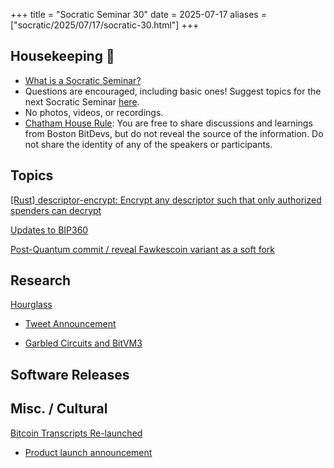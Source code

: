 +++
title = "Socratic Seminar 30"
date = 2025-07-17
aliases = ["socratic/2025/07/17/socratic-30.html"]
+++

## Housekeeping 🧹

- [What is a Socratic Seminar?](https://bitdevs.org/about#socratic-seminars)
- Questions are encouraged, including basic ones! Suggest topics for the next Socratic Seminar [here](https://github.com/arminsabouri/bostonbitdevs/issues/new).
- No photos, videos, or recordings.
- [Chatham House Rule](https://www.chathamhouse.org/about-us/chatham-house-rule): You are free to share discussions and learnings from Boston BitDevs, but do not reveal the source of the information. Do not share the identity of any of the speakers or participants.

## Topics

[[Rust] descriptor-encrypt: Encrypt any descriptor such that only authorized spenders can decrypt](https://delvingbitcoin.org/t/rust-descriptor-encrypt-encrypt-any-descriptor-such-that-only-authorized-spenders-can-decrypt/1750)

[Updates to BIP360](https://groups.google.com/g/bitcoindev/c/nSAd0UmDSvc)

[Post-Quantum commit / reveal Fawkescoin variant as a soft fork](https://groups.google.com/g/bitcoindev/c/LpWOcXMcvk8)

## Research

[Hourglass](https://github.com/cryptoquick/bips/blob/hourglass/bip-hourglass.mediawiki)

- [Tweet Announcement](https://x.com/andurobtc/status/1917599772459860110)

- [Garbled Circuits and BitVM3](https://delvingbitcoin.org/t/garbled-circuits-and-bitvm3/1773)

## Software Releases

## Misc. / Cultural

[Bitcoin Transcripts Re-launched](https://btctranscripts.com/)

- [Product launch announcement](https://x.com/Bitcoin_Devs/status/1943315955259502625)
